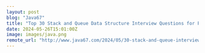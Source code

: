 ```yaml
---
layout: post
blog: "Java67"
title: "Top 30 Stack and Queue Data Structure Interview Questions for Practice"
date: 2024-05-26T15:01:00Z
image: images/java.png
remote_url: "http://www.java67.com/2024/05/30-stack-and-queue-interview-questions.html"
---
```

